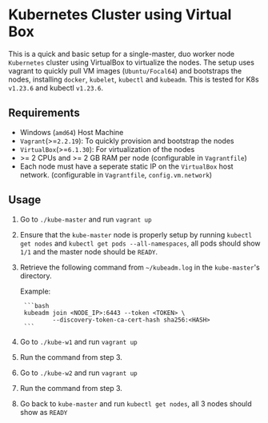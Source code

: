 # Kubernetes Cluster using Virtual Box

This is a quick and basic setup for a single-master, duo worker node `Kubernetes` cluster using VirtualBox to virtualize the nodes. The setup uses vagrant to quickly pull VM images (`Ubuntu/Focal64`) and bootstraps the nodes, installing `docker`, `kubelet`, `kubectl` and `kubeadm`. This is tested for K8s `v1.23.6` and kubectl `v1.23.6`.

## Requirements

- Windows (`amd64`) Host Machine
- `Vagrant`(>=`2.2.19`): To quickly provision and bootstrap the nodes
- `VirtualBox`(>=`6.1.30`): For virtualization of the nodes
- \>= 2 CPUs and >= 2 GB RAM per node (configurable in `Vagrantfile`)
- Each node must have a seperate static IP on the `VirtualBox` host network. (configurable in `Vagrantfile`, `config.vm.network`)

## Usage

1. Go to `./kube-master` and run `vagrant up`
1. Ensure that the `kube-master` node is properly setup by running `kubectl get nodes` and `kubectl get pods --all-namespaces`, all pods should show `1/1` and the master node should be `READY`.
1. Retrieve the following command from `~/kubeadm.log` in the `kube-master`'s directory.  

    Example:

        ```bash
        kubeadm join <NODE_IP>:6443 --token <TOKEN> \
                --discovery-token-ca-cert-hash sha256:<HASH>
        ```

1. Go to `./kube-w1` and run `vagrant up`
1. Run the command from step 3.
1. Go to `./kube-w2` and run `vagrant up`
1. Run the command from step 3.
1. Go back to `kube-master` and run `kubectl get nodes`, all 3 nodes should show as `READY`
